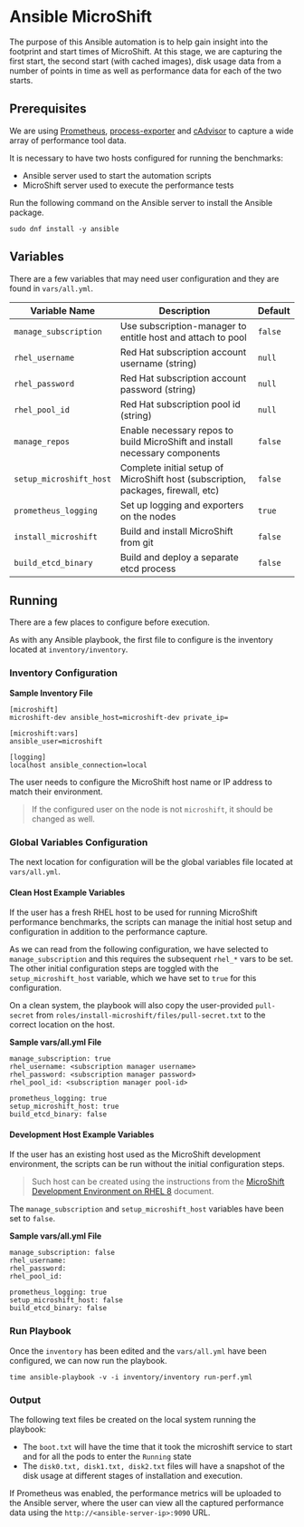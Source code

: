 # Ansible MicroShift

The purpose of this Ansible automation is to help gain insight into the footprint and start times of MicroShift.
At this stage, we are capturing the first start, the second start (with cached images), disk usage data from a
number of points in time as well as performance data for each of the two starts.

## Prerequisites

We are using [Prometheus](https://prometheus.io/), [process-exporter](https://github.com/ncabatoff/process-exporter) and [cAdvisor](https://github.com/google/cadvisor) to capture a wide array of performance tool data.

It is necessary to have two hosts configured for running the benchmarks:
* Ansible server used to start the automation scripts
* MicroShift server used to execute the performance tests

Run the following command on the Ansible server to install the Ansible package.
```
sudo dnf install -y ansible
```

## Variables

There are a few variables that may need user configuration and they are found in `vars/all.yml`.

| Variable Name  | Description | Default |
| -------------- | ----------- | ------- |
| `manage_subscription` | Use subscription-manager to entitle host and attach to pool | `false` |
| `rhel_username` | Red Hat subscription account username (string) | `null` | 
| `rhel_password` | Red Hat subscription account password (string) | `null` | 
| `rhel_pool_id` | Red Hat subscription pool id (string) | `null` | 
| `manage_repos` | Enable necessary repos to build MicroShift and install necessary components | `false` |
| `setup_microshift_host` | Complete initial setup of MicroShift host (subscription, packages, firewall, etc) | `false` |
| `prometheus_logging` | Set up logging and exporters on the nodes | `true` |
| `install_microshift` | Build and install MicroShift from git | `false` |
| `build_etcd_binary` | Build and deploy a separate etcd process | `false` |

## Running

There are a few places to configure before execution.

As with any Ansible playbook, the first file to configure is the inventory located at `inventory/inventory`.

### Inventory Configuration

**Sample Inventory File**
```
[microshift]
microshift-dev ansible_host=microshift-dev private_ip=

[microshift:vars]
ansible_user=microshift

[logging]
localhost ansible_connection=local
```

The user needs to configure the MicroShift host name or IP address to match their environment.
> If the configured user on the node is not `microshift`, it should be changed as well.

### Global Variables Configuration

The next location for configuration will be the global variables file located at `vars/all.yml`.

#### Clean Host Example Variables

If the user has a fresh RHEL host to be used for running MicroShift performance benchmarks, the scripts can manage the initial host setup and configuration in addition to the performance capture.

As we can read from the following configuration, we have selected to `manage_subscription` and this requires the subsequent `rhel_*` vars to be set.
The other initial configuration steps are toggled with the `setup_microshift_host` variable, which we have set to `true` for this configuration.

On a clean system, the playbook will also copy the user-provided `pull-secret` from `roles/install-microshift/files/pull-secret.txt` to the correct location on the host.

**Sample vars/all.yml File**
```
manage_subscription: true
rhel_username: <subscription manager username>
rhel_password: <subscription manager password>
rhel_pool_id: <subscription manager pool-id>

prometheus_logging: true
setup_microshift_host: true
build_etcd_binary: false
```

#### Development Host Example Variables

If the user has an existing host used as the MicroShift development environment, the scripts can be run without the initial configuration steps.
> Such host can be created using the instructions from the [MicroShift Development Environment on RHEL 8](../docs/devenv_rhel8.md) document.

The `manage_subscription` and `setup_microshift_host` variables have been set to `false`.

**Sample vars/all.yml File**
```
manage_subscription: false
rhel_username:
rhel_password:
rhel_pool_id:

prometheus_logging: true
setup_microshift_host: false
build_etcd_binary: false
```

### Run Playbook

Once the `inventory` has been edited and the `vars/all.yml` have been configured, we can now run the playbook.
```
time ansible-playbook -v -i inventory/inventory run-perf.yml
```

### Output

The following text files be created on the local system running the playbook:
- The `boot.txt` will have the time that it took the microshift service to start and for all the pods to enter the `Running` state
- The `disk0.txt, disk1.txt, disk2.txt` files will have a snapshot of the disk usage at different stages of installation and execution.

If Prometheus was enabled, the performance metrics will be uploaded to the Ansible server, where the user can view all the captured performance data using the `http://<ansible-server-ip>:9090` URL.
